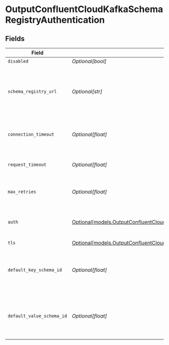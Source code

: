 # OutputConfluentCloudKafkaSchemaRegistryAuthentication


## Fields

| Field                                                                                                                                                      | Type                                                                                                                                                       | Required                                                                                                                                                   | Description                                                                                                                                                |
| ---------------------------------------------------------------------------------------------------------------------------------------------------------- | ---------------------------------------------------------------------------------------------------------------------------------------------------------- | ---------------------------------------------------------------------------------------------------------------------------------------------------------- | ---------------------------------------------------------------------------------------------------------------------------------------------------------- |
| `disabled`                                                                                                                                                 | *Optional[bool]*                                                                                                                                           | :heavy_minus_sign:                                                                                                                                         | N/A                                                                                                                                                        |
| `schema_registry_url`                                                                                                                                      | *Optional[str]*                                                                                                                                            | :heavy_minus_sign:                                                                                                                                         | URL for accessing the Confluent Schema Registry. Example: http://localhost:8081. To connect over TLS, use https instead of http.                           |
| `connection_timeout`                                                                                                                                       | *Optional[float]*                                                                                                                                          | :heavy_minus_sign:                                                                                                                                         | Maximum time to wait for a Schema Registry connection to complete successfully                                                                             |
| `request_timeout`                                                                                                                                          | *Optional[float]*                                                                                                                                          | :heavy_minus_sign:                                                                                                                                         | Maximum time to wait for the Schema Registry to respond to a request                                                                                       |
| `max_retries`                                                                                                                                              | *Optional[float]*                                                                                                                                          | :heavy_minus_sign:                                                                                                                                         | Maximum number of times to try fetching schemas from the Schema Registry                                                                                   |
| `auth`                                                                                                                                                     | [Optional[models.OutputConfluentCloudAuth]](../models/outputconfluentcloudauth.md)                                                                         | :heavy_minus_sign:                                                                                                                                         | Credentials to use when authenticating with the schema registry using basic HTTP authentication                                                            |
| `tls`                                                                                                                                                      | [Optional[models.OutputConfluentCloudKafkaSchemaRegistryTLSSettingsClientSide]](../models/outputconfluentcloudkafkaschemaregistrytlssettingsclientside.md) | :heavy_minus_sign:                                                                                                                                         | N/A                                                                                                                                                        |
| `default_key_schema_id`                                                                                                                                    | *Optional[float]*                                                                                                                                          | :heavy_minus_sign:                                                                                                                                         | Used when __keySchemaIdOut is not present, to transform key values, leave blank if key transformation is not required by default.                          |
| `default_value_schema_id`                                                                                                                                  | *Optional[float]*                                                                                                                                          | :heavy_minus_sign:                                                                                                                                         | Used when __valueSchemaIdOut is not present, to transform _raw, leave blank if value transformation is not required by default.                            |